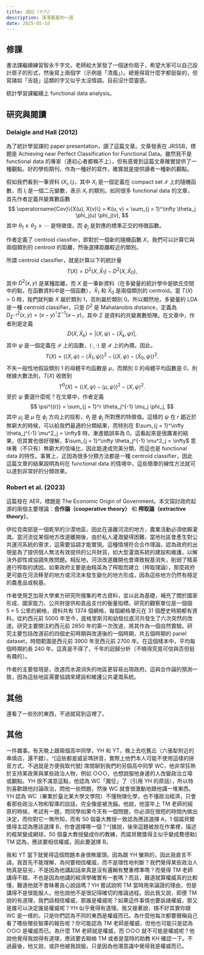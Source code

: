 ```yaml
---
title: 週記（十六）
description: 渾渾噩噩的一週
date: 2025-05-10
---
```


## 修課

書法課繼續練習智永千字文。老師給大家發了一個迷你扇子，希望大家可以自己設計扇子的形式，然後寫上兩個字（示例是「清風」）。總覺得寫什麼字都挺裝的，但寫諸如「吉娃」這類的字又似乎太沒情調。目前沒什麼靈感。

統計學習課繼續上 functional data analysis。

## 研究與閱讀

### Delaigle and Hall (2012) 

為了統計學習課的 paper presentation，讀了這篇文章。文章發表在 JRSSB，標題是 Achieving near Perfect Classification for Functional Data。雖然我不是 functional data 的專家（連初心者都稱不上），但有感覺到這篇文章確實提供了一種觀點。好的學術期刊，作為一種好的寫作，確實就是提供讀者一種新的觀點。

假如我們看到一筆資料 $(X_i, I_i)$，其中 $X_i$ 是一個定義在 compact set $\mathcal{I}$ 上的隨機函數，而 $I_i$ 是一個二元變數，表示 $X_i$ 的類別。如同很多 functional data 的文章，首先作者定義共變異數函數
$$
\operatorname{Cov}\{X(u), X(v)\} = K(u, v) = \sum_{j = 1}^\infty \theta_j \phi_j(u) \phi_j(v),
$$
其中 $\theta_1 \geq \theta_2 \geq \cdots{}$ 是特徵值，而 $\phi_j$ 是對應的標準正交的特徵函數。

作者定義了 centroid classfier，即對於一個新的隨機函數 $X$，我們可以計算它與兩個類別的 centroid 的距離，然後選擇距離較近的類別。

所謂 centroid classifier，就是計算以下的統計量
$$
T(X) = D^2(X, \bar{X}_1) - D^2(X, \bar{X}_0),
$$
其中 $D^2(x, y)$ 是某種距離，而 $X$ 是一筆新資料（在多變量的統計學中是歐氏空間中的點，在函數資料中是一個函數），$\bar{X}_1$ 和 $\bar{X}_0$ 是兩個類別的 centroid。當 $T(X) > 0$ 時，我們就判斷 $X$ 屬於類別 1，否則屬於類別 0。所以顯然地，多變量的 LDA 是一種 centroid classifier，只是 $D^2$ 是 Mahalanobis distance，定義為 $D^2_{\Sigma^{-1}}(x, y) = (x - y)^\intercal \Sigma^{-1} (x - y)$，其中 $\Sigma$ 是資料的共變異數矩陣。在文章中，作者則是定義
$$
D(X, \bar{X}_k) = | \langle X, \psi \rangle - \langle \bar{X}_k, \psi \rangle |,
$$
其中 $\psi$ 是一個定義在 $\mathcal{I}$ 上的函數，$\langle \cdot, \cdot \rangle$ 是 $\mathcal{I}$ 上的內積。因此，
$$
T(X) = (\langle X, \psi \rangle - \langle \bar{X}_1, \psi \rangle)^2 - (\langle X, \psi \rangle - \langle \bar{X}_0, \psi \rangle)^2.
$$
不失一般性地假設類別 1 的母體平均函數是 $\mu$，而類別 0 的母體平均函數是 $0$，則根據大數法則，$T(X)$ 收斂到
$$
T^0(X) = (\langle X, \psi \rangle - \langle \mu, \psi \rangle)^2 - \langle X, \psi \rangle^2.
$$
至於 $\psi$ 要選什麼呢？在文章中，作者定義
$$
\psi^{(r)} = \sum_{j = 1}^r \theta_j^{-1} \mu_j \phi_j,
$$
其中 $\mu_j$ 是 $\mu$ 在 $\phi_j$ 方向上的投影，$\theta_j$ 是 $\phi_j$ 所對應的特徵值。這樣的 $\psi$ 在 $r$ 趨近於無窮大的時候，可以給我們最適的分類結果，而特別在 $\sum_{j = 1}^\infty \theta_j^{-1} \mu^2_j = \infty$ 時，漸進錯誤率為 $0$。這看起來是很厲害的結果，但其實也很好理解，$\sum_{j = 1}^\infty \theta_j^{-1} \mu^2_j = \infty$ 意味著（不只有）無窮大的信噪比，因此能達成完美分類，而這也是 functional data 的特性。事實上，正因為很多分類方法都是一種 centroid classifier，因此這篇文章的結果說明為何在 functional data 的情境中，這些簡單的線性方法就可以達到非常好的分類效果。

### Robert et al. (2023)

這篇發在 AER，標題是 The Economic Origin of Government。本文探討政府起源的兩個主要理論：**合作論（cooperative theory）** 和 **榨取論（extractive theory）**。

伊拉克南部是一個乾旱的沙漠地區，因此在遠離河流的地方，農業活動必須依賴灌溉。當河流從某個地方改道離開後，由於私人灌溉變得困難，當地社區會產生對公共運河系統的需求，這需要協調才能實現。這種情境符合合作理論，認為政府的出現是為了提供個人無法有效提供的公共財貨，如大型灌溉系統的建設和維護，以解決外部性或協調失敗問題。相反地，河流改道離開也會導致稅基消失，削弱了精英進行榨取的誘因。如果政府主要是由精英為了榨取而建立（榨取理論），那麼政府更可能在河流移至的地方或河流未發生變化的地方形成，因為這些地方仍然有穩定的農產品或稅基。

作者使用芝加哥大學東方研究所搜集的考古資料，並以此為基礎，補充了關於國家形成、國家能力、公共財提供和貢品支付的衡量指標。研究的觀察單位是一個個 $5 \times 5$ 公里的網格，資料共有 $1374$ 個網格，每個網格單元在 $31$ 個歷史時期都有資料。從約西元前 5000 年至今，底格里斯河和幼發拉底河共發生了六次突然的改道。研究主要關注約西元前 2850 年的第一次改道，將其作為一個自然實驗。研究主要包括改道前的四個史前時期與改道後的一個時期，共五個時期的 panel dataset，時間範圍是西元前 3900 年至西元前 2700 年。在這個樣本中，平均每個時期約長 240 年。這真是不得了，千年的迴歸分析（不曉得究竟可信與否但挺有趣的）。

作者的主要發現是，改道而水源消失的地區更容易出現政府。這與合作論的預測一致，因為這些地區需要協調來建設和維護公共灌溉系統。

## 其他

還看了一些別的東西，不過就寫到這裡了。

## 其他

一件趣事。有天晚上跟兩個高中同學，YH 和 YT，晚上去吃舊丘（六張犁附近的串燒店，還不錯）。^[這些都是威妥瑪拼音，實際上他們本人可能不使用這樣的拼音方式，不過就是方便我取代號] 席間聊到我們的另個高中同學 WC，他非常狂熱於支持某政黨與某些政治人物，例如 ○○○，也想說服他身邊的人改變政治立場或觀點。YH 很不滿意這點，他認為 WC「魔怔」了（引用 YH 的原話），所以特別喜歡跟他討論政治，問他一些問題，然後 WC 就會很激動地跟他講一堆東西。YH 認為 WC（畢業於臺北某大學文學院）不懂物理化學，也不懂政治經濟，只會看那些政治人物和智庫的談話，完全像是被洗腦。他說，他當年上 TM 老師的經原的時候，考試有一題，問同學如果今天有一個問題，你必須在很短的時間內做出決定，而你對它一無所知，而有 50 個臺大教授一致認為應該選擇 A，1 個諾貝爾獎得主認為應該選擇 B，你會選擇哪一個？^[據說，後來這題被放在作業裡，描述的框架變成網球，50 個臺大教授變成你的教練，而諾貝爾獎得主似乎變成費德勒] TM 認為，應該要相信權威，因此要選擇 B。

我和 YT 當下就覺得這個問題本身很無厘頭。因為跟 YH 蠻熟的，因此我直言不諱。我首先不能理解，為何要相信權威，而不是理性地判斷？我們覺得某些政治人物真是惡劣，不是因為他講起話來真是沒有邏輯有雙重標準嗎？而覺得 TM 老師講得不錯，不也是因為他講的經濟學確實有一套嗎？而且，難道就算權威真的比較懂，難道他就不會昧著良心說話嗎？YH 嘗試說明 TM 當時用來論證的理由，但是講得不是很能服人，他也說他不是很記得確切的推論過程。因此我又說，即便 TM 說的有道理，我們該相信權威，那誰是權威呢？如果這件事情也要訴諸權威，那又是誰可以決定誰是權威呢？YH 似乎覺得有道理。我又接著說，搞不好其實你跟 WC 是一樣的，只是你們認為不同的東西是權威而已。為什麼他每次都要聲稱自己看了哪些哪些智庫的報告呢？你可能認為 TM 老師是權威，但他也可能只是認為 ○○○ 是權威而已。為什麼 TM 老師就是權威，而 ○○○ 就不可能是權威呢？他說他覺得我說得有道理，應該要去聯絡 TM 或者是當時的助教 KH 確認一下。不過最後，他又說，或許他被我說服，只是因為他潛意識中覺得我是權威而已。
